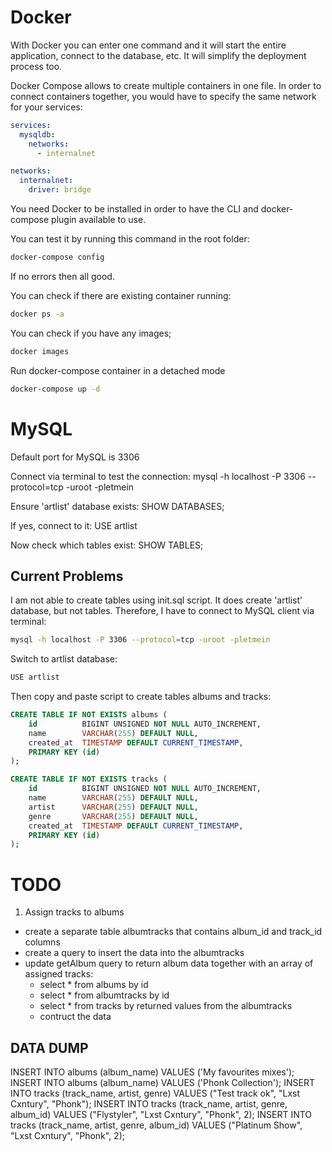 # Docker

With Docker you can enter one command and it will start the entire application, connect to the database, etc. It will simplify the deployment process too.

Docker Compose allows to create multiple containers in one file. In order to connect containers together, you would have to specify the same network for your services:

```yml
services:
  mysqldb:
    networks:
      - internalnet

networks:
  internalnet:
    driver: bridge
```

You need Docker to be installed in order to have the CLI and docker-compose plugin available to use.

You can test it by running this command in the root folder:
```bash
docker-compose config
```

If no errors then all good.

You can check if there are existing container running:
```bash
docker ps -a
```

You can check if you have any images;
```bash
docker images
```

Run docker-compose container in a detached mode
```bash
docker-compose up -d
```

# MySQL

Default port for MySQL is 3306

Connect via terminal to test the connection:
mysql -h localhost -P 3306 --protocol=tcp -uroot -pletmein

Ensure 'artlist' database exists:
SHOW DATABASES;

If yes, connect to it:
USE artlist

Now check which tables exist:
SHOW TABLES;

## Current Problems

I am not able to create tables using init.sql script. It does create 'artlist' database, but not tables. Therefore, I have to connect to MySQL client via terminal:
```bash
mysql -h localhost -P 3306 --protocol=tcp -uroot -pletmein
```

Switch to artlist database:
```bash
USE artlist
```

Then copy and paste script to create tables albums and tracks:
```sql
CREATE TABLE IF NOT EXISTS albums (
    id          BIGINT UNSIGNED NOT NULL AUTO_INCREMENT,
    name        VARCHAR(255) DEFAULT NULL,
    created_at  TIMESTAMP DEFAULT CURRENT_TIMESTAMP,
    PRIMARY KEY (id)
);

CREATE TABLE IF NOT EXISTS tracks (
    id          BIGINT UNSIGNED NOT NULL AUTO_INCREMENT,
    name        VARCHAR(255) DEFAULT NULL,
    artist      VARCHAR(255) DEFAULT NULL,
    genre       VARCHAR(255) DEFAULT NULL,
    created_at  TIMESTAMP DEFAULT CURRENT_TIMESTAMP,
    PRIMARY KEY (id)
);
```

# TODO

1. Assign tracks to albums
  - create a separate table albumtracks that contains album_id and track_id columns
  - create a query to insert the data into the albumtracks
  - update getAlbum query to return album data together with an array of assigned tracks:
    - select * from albums by id
    - select * from albumtracks by id
    - select * from tracks by returned values from the albumtracks
    - contruct the data


## DATA DUMP

INSERT INTO albums (album_name) VALUES ('My favourites mixes');
INSERT INTO albums (album_name) VALUES ('Phonk Collection');
INSERT INTO tracks (track_name, artist, genre) VALUES ("Test track ok", "Lxst Cxntury", "Phonk");
INSERT INTO tracks (track_name, artist, genre, album_id) VALUES ("Flystyler", "Lxst Cxntury", "Phonk", 2);
INSERT INTO tracks (track_name, artist, genre, album_id) VALUES ("Platinum Show", "Lxst Cxntury", "Phonk", 2);